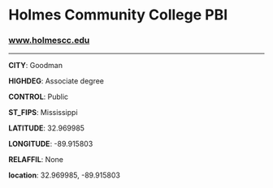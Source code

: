 # Holmes Community College PBI
### www.holmescc.edu
---
**CITY**: Goodman

**HIGHDEG**: Associate degree

**CONTROL**: Public

**ST_FIPS**: Mississippi

**LATITUDE**: 32.969985

**LONGITUDE**: -89.915803

**RELAFFIL**: None

**location**: 32.969985, -89.915803
